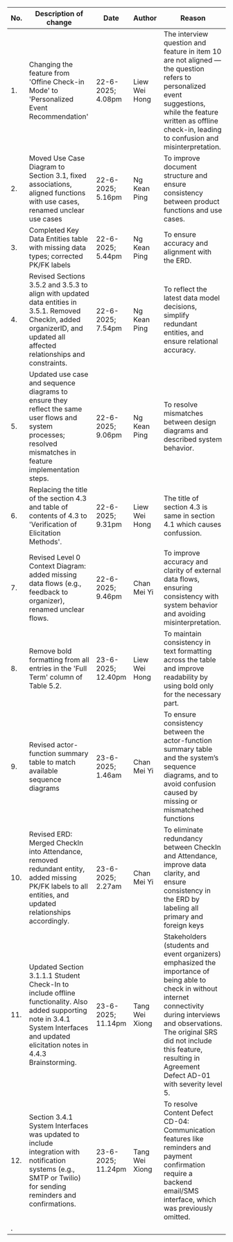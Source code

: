 | No. | Description of change | Date | Author | Reason |
| --- | --- | --- | --- | --- |
| 1. | Changing the feature from 'Offine Check-in Mode' to 'Personalized Event Recommendation' | 22-6-2025; 4.08pm | Liew Wei Hong | The interview question and feature in item 10 are not aligned — the question refers to personalized event suggestions, while the feature written as offline check-in, leading to confusion and misinterpretation. |
| 2. | Moved Use Case Diagram to Section 3.1, fixed associations, aligned functions with use cases, renamed unclear use cases | 22-6-2025; 5.16pm | Ng Kean Ping | To improve document structure and ensure consistency between product functions and use cases. |
| 3. | Completed Key Data Entities table with missing data types; corrected PK/FK labels | 22-6-2025; 5.44pm | Ng Kean Ping | To ensure accuracy and alignment with the ERD. |
| 4. | Revised Sections 3.5.2 and 3.5.3 to align with updated data entities in 3.5.1. Removed CheckIn, added organizerID, and updated all affected relationships and constraints. | 22-6-2025; 7.54pm | Ng Kean Ping | To reflect the latest data model decisions, simplify redundant entities, and ensure relational accuracy. |
| 5. | Updated use case and sequence diagrams to ensure they reflect the same user flows and system processes; resolved mismatches in feature implementation steps. | 22-6-2025; 9.06pm | Ng Kean Ping | To resolve mismatches between design diagrams and described system behavior. |
| 6. | Replacing the title of the section 4.3 and table of contents of 4.3 to 'Verification of Elicitation Methods'. | 22-6-2025; 9.31pm | Liew Wei Hong | The title of section 4.3 is same in section 4.1 which causes confussion. |
| 7. | Revised Level 0 Context Diagram: added missing data flows (e.g., feedback to organizer), renamed unclear flows. | 22-6-2025; 9.46pm | Chan Mei Yi | To improve accuracy and clarity of external data flows, ensuring consistency with system behavior and avoiding misinterpretation.  |
| 8. | Remove bold formatting from all entries in the 'Full Term' column of Table 5.2. | 23-6-2025; 12.40pm | Liew Wei Hong | To maintain consistency in text formatting across the table and improve readability by using bold only for the necessary part. |
| 9. | Revised actor-function summary table to match available sequence diagrams | 23-6-2025; 1.46am | Chan Mei Yi | To ensure consistency between the actor-function summary table and the system’s sequence diagrams, and to avoid confusion caused by missing or mismatched functions |
| 10. | Revised ERD: Merged CheckIn into Attendance, removed redundant entity, added missing PK/FK labels to all entities, and updated relationships accordingly. | 23-6-2025; 2.27am | Chan Mei Yi | To eliminate redundancy between CheckIn and Attendance, improve data clarity, and ensure consistency in the ERD by labeling all primary and foreign keys |
| 11. |Updated Section 3.1.1.1 Student Check-In to include offline functionality. Also added supporting note in 3.4.1 System Interfaces and updated elicitation notes in 4.4.3 Brainstorming. | 23-6-2025; 11.14pm | Tang Wei Xiong | Stakeholders (students and event organizers) emphasized the importance of being able to check in without internet connectivity during interviews and observations. The original SRS did not include this feature, resulting in Agreement Defect AD-01 with severity level 5. |
| 12. | Section 3.4.1 System Interfaces was updated to include integration with notification systems (e.g., SMTP or Twilio) for sending reminders and confirmations. | 23-6-2025; 11.24pm | Tang Wei Xiong | To resolve Content Defect CD-04: Communication features like reminders and payment confirmation require a backend email/SMS interface, which was previously omitted.
. |

